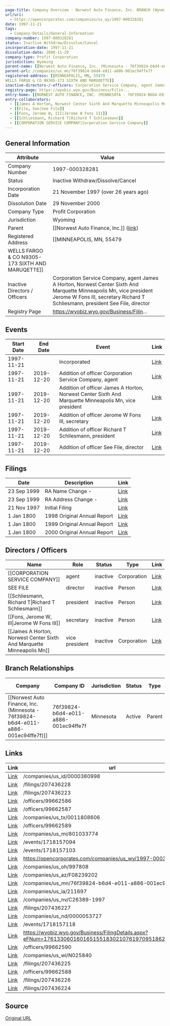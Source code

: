 ```yaml
---
page-title: Company Overview - Norwest Auto Finance, Inc. BRANCH (Wyoming - 1997-000328281)
url/uri:
  - https://opencorporates.com/companies/us_wy/1997-000328281
date: 1997-11-21
tags:
  - Company-Details/General-Information
company-number: 1997-000328281
status: Inactive Withdraw/Dissolve/Cancel
incorporation-date: 1997-11-21
dissolution-date: 2000-11-29
company-type: Profit Corporation
jurisdiction: Wyoming
parent-name: [[Norwest Auto Finance, Inc. (Minnesota - 76f39824-b6d4-e011-a886-001ec94ffe7f)]]
parent-url: /companies/us_mn/76f39824-b6d4-e011-a886-001ec94ffe7f
registered-address: [[MINNEAPOLIS, MN, 55479
WELLS FARGO & CO N9305-173 SIXTH AND MARUQETTE]]
inactive-directors-/-officers: Corporation Service Company, agent James A Horton, Norwest Center Sixth And Marquette Minneapolis Mn, vice president Jerome W Fons III, secretary Richard T Schliesmann, president See File, director
registry-page: https://wyobiz.wyo.gov/Business/Filin...
entry-home: [[NORWEST AUTO FINANCE, INC. (MINNESOTA - 76F39824-B6D4-E011-A886-001EC94FFE7F)]]
entry-collaborators:
  - [[James A Horton, Norwest Center Sixth And Marquette Minneapolis Mn]]
  - [[File, See|See File]]
  - [[Fons, Jerome W, III|Jerome W Fons III]]
  - [[Schliesmann, Richard T|Richard T Schliesmann]]
  - [[CORPORATION SERVICE COMPANY|Corporation Service Company]]
---
```


## General Information
| Attribute          | Value                                       |
|--------------------|---------------------------------------------|
| Company Number     | 1997-000328281                              |
| Status             | Inactive Withdraw/Dissolve/Cancel           |
| Incorporation Date | 21 November 1997 (over 26 years ago)        |
| Dissolution Date   | 29 November 2000                            |
| Company Type       | Profit Corporation                          |
| Jurisdiction       | Wyoming                                     |
| Parent             | [[Norwest Auto Finance, Inc.]] ([link](/companies/us_mn/76f39824-b6d4-e011-a886-001ec94ffe7f)) |
| Registered Address | [[MINNEAPOLIS, MN, 55479
WELLS FARGO & CO N9305-173 SIXTH AND MARUQETTE]] |
| Inactive Directors / Officers | Corporation Service Company, agent James A Horton, Norwest Center Sixth And Marquette Minneapolis Mn, vice president Jerome W Fons III, secretary Richard T Schliesmann, president See File, director |
| Registry Page      | https://wyobiz.wyo.gov/Business/Filin...    |

## Events

| Start Date | End Date   | Event                                                   | Link |
|------------|------------|-------------------------------------------------------|------|
| 1997-11-21 |            | Incorporated                                            | [Link](https://opencorporates.com/events/742495793) |
| 1997-11-21 | 2019-12-20 | Addition of officer Corporation Service Company, agent  | [Link](https://opencorporates.com/events/1718157094) |
| 1997-11-21 | 2019-12-20 | Addition of officer James A Horton, Norwest Center Sixth And Marquette Minneapolis Mn, vice president | [Link](https://opencorporates.com/events/1718157124) |
| 1997-11-21 | 2019-12-20 | Addition of officer Jerome W Fons III, secretary        | [Link](https://opencorporates.com/events/1718157118) |
| 1997-11-21 | 2019-12-20 | Addition of officer Richard T Schliesmann, president    | [Link](https://opencorporates.com/events/1718157112) |
| 1997-11-21 | 2019-12-20 | Addition of officer See File, director                  | [Link](https://opencorporates.com/events/1718157103) |

## Filings
| Date        | Description                    | Link |
|-------------|--------------------------------|-------|
| 23 Sep 1999 | RA Name Change -               | [Link](https://opencorporates.com/filings/207436224) |
| 23 Sep 1999 | RA Address Change -            | [Link](https://opencorporates.com/filings/207436223) |
| 21 Nov 1997 | Initial Filing                 | [Link](https://opencorporates.com/filings/207436225) |
| 1 Jan 1800  | 1998 Original Annual Report    | [Link](https://opencorporates.com/filings/207436228) |
| 1 Jan 1800  | 1999 Original Annual Report    | [Link](https://opencorporates.com/filings/207436227) |
| 1 Jan 1800  | 2000 Original Annual Report    | [Link](https://opencorporates.com/filings/207436226) |

## Directors / Officers
| Name                 | Role            | Status     | Type        | Link |
|----------------------|-----------------|------------|-------------|------|
| [[CORPORATION SERVICE COMPANY]] | agent           | inactive   | Corporation | [Link](https://opencorporates.com/officers/99662586) |
| SEE FILE | director        | inactive   | Person      | [Link](https://opencorporates.com/officers/99662587) |
| [[Schliesmann, Richard T\|Richard T Schliesmann]] | president       | inactive   | Person      | [Link](https://opencorporates.com/officers/99662588) |
| [[Fons, Jerome W, III\|Jerome W Fons III]] | secretary       | inactive   | Person      | [Link](https://opencorporates.com/officers/99662589) |
| [[James A Horton, Norwest Center Sixth And Marquette Minneapolis Mn]] | vice president  | inactive   | Corporation | [Link](https://opencorporates.com/officers/99662590) |

## Branch Relationships
| Company                       | Company ID            | Jurisdiction         | Status   | Type       | Link                                | Start Date   | End Date     | Statement Link                      |
|--------------------------------|----------------------|----------------------|----------|------------|-------------------------------------|--------------|--------------|-------------------------------------|
| [[Norwest Auto Finance, Inc. (Minnesota - 76f39824-b6d4-e011-a886-001ec94ffe7f)]] | 76f39824-b6d4-e011-a886-001ec94ffe7f | Minnesota            | Active   | Parent     | [Link](https://opencorporates.com/companies/us_mn/76f39824-b6d4-e011-a886-001ec94ffe7f) | 31 Oct 1997  | N/A          | [Statement](https://opencorporates.com/statements/18260765) |

## Links
| Link   | url                            
|--------|--------------------------------|
| [Link](/companies/us_id/0000380998) |/companies/us_id/0000380998   |
| [Link](/filings/207436228) |/filings/207436228            |
| [Link](/filings/207436223) |/filings/207436223            |
| [Link](/officers/99662586) |/officers/99662586            |
| [Link](/officers/99662587) |/officers/99662587            |
| [Link](/companies/us_tx/0011808606) |/companies/us_tx/0011808606   |
| [Link](/officers/99662589) |/officers/99662589            |
| [Link](/companies/us_mi/801033774) |/companies/us_mi/801033774    |
| [Link](/events/1718157094) |/events/1718157094            |
| [Link](/events/1718157103) |/events/1718157103            |
| [Link](https://opencorporates.com/companies/us_wy/1997-000328281/filings) |https://opencorporates.com/companies/us_wy/1997-000328281/filings|
| [Link](/companies/us_oh/997808) |/companies/us_oh/997808       |
| [Link](/companies/us_az/F08239202) |/companies/us_az/F08239202    |
| [Link](/companies/us_mn/76f39824-b6d4-e011-a886-001ec94ffe7f) |/companies/us_mn/76f39824-b6d4-e011-a886-001ec94ffe7f|
| [Link](/companies/us_ia/211697) |/companies/us_ia/211697       |
| [Link](/companies/us_nv/C26389-1997) |/companies/us_nv/C26389-1997  |
| [Link](/filings/207436227) |/filings/207436227            |
| [Link](/companies/us_nd/0000053727) |/companies/us_nd/0000053727   |
| [Link](/events/1718157118) |/events/1718157118            |
| [Link](https://wyobiz.wyo.gov/Business/FilingDetails.aspx?eFNum=176133060160165155183021076197095186252040066217) |https://wyobiz.wyo.gov/Business/FilingDetails.aspx?eFNum=176133060160165155183021076197095186252040066217|
| [Link](/officers/99662590) |/officers/99662590            |
| [Link](/companies/us_wi/N025840) |/companies/us_wi/N025840      |
| [Link](/filings/207436225) |/filings/207436225            |
| [Link](/officers/99662588) |/officers/99662588            |
| [Link](/filings/207436226) |/filings/207436226            |
| [Link](/filings/207436224) |/filings/207436224            |

## Source
[Original URL](https://opencorporates.com/companies/us_wy/1997-000328281)
